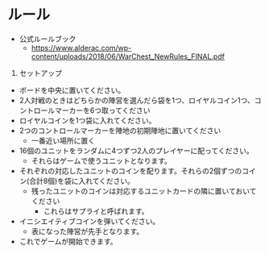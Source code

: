 # ルール

- 公式ルールブック
  - https://www.alderac.com/wp-content/uploads/2018/06/WarChest_NewRules_FINAL.pdf

1. セットアップ
  - ボードを中央に置いてください。
  - 2人対戦のときはどちらかの陣営を選んだら袋を1つ、ロイヤルコイン1つ、コントロールマーカーを6つ取ってください
  - ロイヤルコインを1つ袋に入れてください。
  - 2つのコントロールマーカーを陣地の初期陣地に置いてください
    - 一番近い場所に置く
  - 16個のユニットをランダムに4つずつ2人のプレイヤーに配ってください。
    - それらはゲームで使うユニットとなります。
  - それぞれの対応したユニットのコインを配ります。それらの2個ずつのコイン(合計8個)を袋に入れてください。
    - 残ったユニットのコインは対応するユニットカードの隣に置いておいてください
      - これらはサプライと呼ばれます。
  - イニシエイティブコインを弾いてください。
    - 表になった陣営が先手となります。
  - これでゲームが開始できます。
